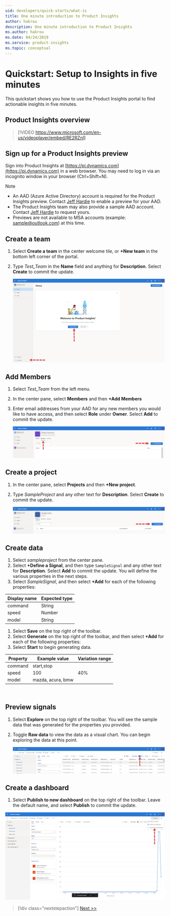 ```yaml
---
uid: developers/quick-starts/what-is
title: One minute introduction to Product Insights
author: hakrou
description: One minute introduction to Product Insights
ms.author: hakrou
ms.date: 04/24/2019
ms.service: product-insights
ms.topic: conceptual
---
```


# <a id="what_is"></a>Quickstart: Setup to Insights in five minutes 

This quickstart shows you how to use the Product Insights portal to find actionable insights in five minutes. 

## Product Insights overview

> [!VIDEO https://www.microsoft.com/en-us/videoplayer/embed/RE2RZnI]

## Sign up for a Product Insights preview
Sign into Product Insights at [https://pi.dynamics.com](https://pi.dynamics.com) in a web browser. You may need to log in via an incognito window in your browser (Ctrl+Shift+N).
> [!NOTE]
> - An AAD (Azure Active Directory) account is required for the Product Insights preview. Contact [Jeff Hardie](email:jefhar@microsoft.com) to enable a preview for your AAD.
> - The Product Insights team may also provide a sample AAD account. Contact [Jeff Hardie](email:jefhar@microsoft.com) to request yours.
> - Previews are not available to MSA accounts (example: [sample@outlook.com](email:sample@outlook.com)) at this time.

## Create a team
1. Select **Create a team** in the center welcome tile, or **+New team** in the bottom left corner of the portal.
1. Type *Test_Team* in the **Name** field and anything for **Description**. Select **Create** to commit the update.

	![Create a new team](../images/quick-starts/create-team.png)
  
## Add Members
1. Select *Test_Team* from the left menu.  
1. In the center pane, select **Members** and then **+Add Members**
1. Enter email addresses from your AAD for any new members you would like to have access, and then select **Role** under **Owner**. Select **Add** to commit the update.

	![Add new members](../images/quick-starts/add-members.png)

## Create a project 
1. In the center pane, select **Projects** and then **+New project**.
1. Type *SampleProject* and any other text for **Description**.  Select **Create** to commit the update.

	![Add new project](../images/quick-starts/add-project.png)
  
## Create data
1. Select *sampleproject* from the center pane. 
1. Select **+Define a Signal**, and then type `SampleSignal` and any other text for **Description**.  Select **Add** to commit the update.  You will define the various properties in the next steps.
1. Select *SampleSignal*, and then select **+Add** for each of the following properties:

|Display name | Expected type|
|-------------|--------------|
|command|String| 
|speed|Number  |
|model|String  |

1. Select **Save** on the top right of the toolbar.
1. Select **Generate** on the top right of the toolbar, and then select **+Add** for each of the following properties:
1. Select **Start** to begin generating data.

|Property|Example value|Variation range|
|--------|-------------|---------------|
|command|start,stop|
|speed|100|40%|
|model|mazda, acura, bmw|

   

## Preview signals
1. Select **Explore** on the top right of the toolbar.  You will see the sample data that was generated for the properties you provided. 
1. Toggle **Raw data** to view the data as a visual chart.  You can begin exploring the data at this point. 

   ![Preview new signals](../images/quick-starts/preview-signal.png)
 
## Create a dashboard
1. Select **Publish to new dashboard** on the top right of the toolbar. Leave the default name, and select **Publish** to commit the update.

![Create a dashboard](../images/quick-starts/create-dashboard.png)


> [!div class="nextstepaction"]
> [Next >>](who-uses.md)

